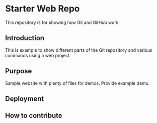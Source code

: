 # Starter Web Repo

This repository is for showing how Git and GitHub work

## Introduction

This is example to show different parts of the Git repository and various commands using a web project.

## Purpose

Sample website with plenty of files for demos. Provide example demo.

## Deployment

## How to contribute